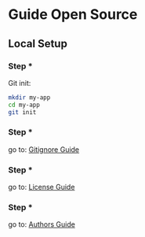 # Guide Open Source

[license]: /guides/license/
[authors]: /guides/authors/
[gitignore]: /guides/gitignore/

## Local Setup

### Step *

Git init:

```bash
mkdir my-app
cd my-app
git init
```

### Step *

go to: [Gitignore Guide][gitignore]

### Step *

go to: [License Guide][license]

### Step *

go to: [Authors Guide][authors]
